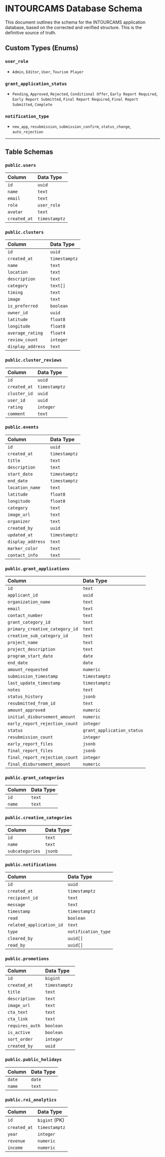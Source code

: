 # INTOURCAMS Database Schema

This document outlines the schema for the INTOURCAMS application database, based on the corrected and verified structure. This is the definitive source of truth.

## Custom Types (Enums)

### `user_role`
- `Admin`, `Editor`, `User`, `Tourism Player`

### `grant_application_status`
- `Pending`, `Approved`, `Rejected`, `Conditional Offer`, `Early Report Required`, `Early Report Submitted`, `Final Report Required`, `Final Report Submitted`, `Complete`

### `notification_type`
- `new_app`, `resubmission`, `submission_confirm`, `status_change`, `auto_rejection`

---

## Table Schemas

### `public.users`

| Column | Data Type |
| :--- | :--- |
| `id` | `uuid` |
| `name` | `text` |
| `email` | `text` |
| `role` | `user_role` |
| `avatar` | `text` |
| `created_at`| `timestamptz` |

### `public.clusters`

| Column | Data Type |
| :--- | :--- |
| `id` | `uuid` |
| `created_at` | `timestamptz` |
| `name` | `text` |
| `location` | `text` |
| `description` | `text` |
| `category` | `text[]` |
| `timing` | `text` |
| `image` | `text` |
| `is_preferred` | `boolean` |
| `owner_id` | `uuid` |
| `latitude` | `float8` |
| `longitude` | `float8` |
| `average_rating`| `float4` |
| `review_count` | `integer` |
| `display_address`| `text` |

### `public.cluster_reviews`

| Column | Data Type |
| :--- | :--- |
| `id` | `uuid` |
| `created_at` | `timestamptz`|
| `cluster_id` | `uuid` |
| `user_id` | `uuid` |
| `rating` | `integer` |
| `comment` | `text` |

### `public.events`

| Column | Data Type |
| :--- | :--- |
| `id` | `uuid` |
| `created_at` | `timestamptz`|
| `title` | `text` |
| `description` | `text` |
| `start_date` | `timestamptz`|
| `end_date` | `timestamptz`|
| `location_name`| `text` |
| `latitude` | `float8` |
| `longitude` | `float8` |
| `category` | `text` |
| `image_url` | `text` |
| `organizer` | `text` |
| `created_by` | `uuid` |
| `updated_at` | `timestamptz`|
| `display_address`| `text` |
| `marker_color` | `text` |
| `contact_info` | `text` |

### `public.grant_applications`

| Column | Data Type |
| :--- | :--- |
| `id` | `text` |
| `applicant_id` | `uuid` |
| `organization_name`| `text` |
| `email` | `text` |
| `contact_number` | `text` |
| `grant_category_id` | `text`|
| `primary_creative_category_id` | `text` |
| `creative_sub_category_id` | `text` |
| `project_name` | `text` |
| `project_description`| `text` |
| `program_start_date`| `date` |
| `end_date` | `date` |
| `amount_requested` | `numeric` |
| `submission_timestamp`| `timestamptz`|
| `last_update_timestamp` | `timestamptz`|
| `notes` | `text` |
| `status_history`| `jsonb` |
| `resubmitted_from_id`| `text` |
| `amount_approved`| `numeric` |
| `initial_disbursement_amount`| `numeric` |
| `early_report_rejection_count`| `integer`|
| `status` | `grant_application_status`|
| `resubmission_count` | `integer` |
| `early_report_files` | `jsonb` |
| `final_report_files` | `jsonb` |
| `final_report_rejection_count`| `integer`|
| `final_disbursement_amount`| `numeric` |

### `public.grant_categories`

| Column | Data Type |
| :--- | :--- |
| `id` | `text` |
| `name` | `text` |

### `public.creative_categories`

| Column | Data Type |
| :--- | :--- |
| `id` | `text` |
| `name` | `text` |
| `subcategories`| `jsonb` |

### `public.notifications`

| Column | Data Type |
| :--- | :--- |
| `id` | `uuid` |
| `created_at` | `timestamptz`|
| `recipient_id` | `text` |
| `message` | `text` |
| `timestamp` | `timestamptz`|
| `read` | `boolean`|
| `related_application_id`| `text` |
| `type` | `notification_type`|
| `cleared_by` | `uuid[]` |
| `read_by` | `uuid[]` |

### `public.promotions`

| Column | Data Type |
| :--- | :--- |
| `id` | `bigint` |
| `created_at` | `timestamptz`|
| `title` | `text` |
| `description` | `text` |
| `image_url` | `text` |
| `cta_text` | `text` |
| `cta_link` | `text` |
| `requires_auth`| `boolean`|
| `is_active` | `boolean`|
| `sort_order` | `integer`|
| `created_by` | `uuid` |

### `public.public_holidays`

| Column | Data Type |
| :--- | :--- |
| `date` | `date` |
| `name` | `text` |

### `public.roi_analytics`

| Column | Data Type |
| :--- | :--- |
| `id` | `bigint` (PK) |
| `created_at` | `timestamptz` |
| `year` | `integer` |
| `revenue` | `numeric` |
| `income` | `numeric` |